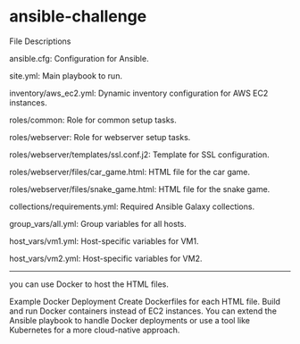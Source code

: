 # ansible-challenge

File Descriptions

ansible.cfg: Configuration for Ansible.


site.yml: Main playbook to run.


inventory/aws_ec2.yml: Dynamic inventory configuration for AWS EC2 instances.


roles/common: Role for common setup tasks.


roles/webserver: Role for webserver setup tasks.


roles/webserver/templates/ssl.conf.j2: Template for SSL configuration.


roles/webserver/files/car_game.html: HTML file for the car game.


roles/webserver/files/snake_game.html: HTML file for the snake game.


collections/requirements.yml: Required Ansible Galaxy collections.


group_vars/all.yml: Group variables for all hosts.


host_vars/vm1.yml: Host-specific variables for VM1.


host_vars/vm2.yml: Host-specific variables for VM2.



-------------------------------------------------------------------------------------------------------------------------------------------------

you can use Docker to host the HTML files.

Example Docker Deployment
Create Dockerfiles for each HTML file.
Build and run Docker containers instead of EC2 instances.
You can extend the Ansible playbook to handle Docker deployments or use a tool like Kubernetes for a more cloud-native approach.
